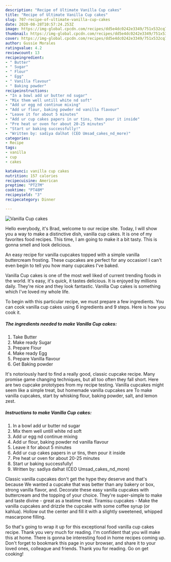 ```yaml
---
description: "Recipe of Ultimate Vanilla Cup cakes"
title: "Recipe of Ultimate Vanilla Cup cakes"
slug: 707-recipe-of-ultimate-vanilla-cup-cakes
date: 2020-08-28T10:57:24.253Z
image: https://img-global.cpcdn.com/recipes/dd5e4dc0242e3349/751x532cq70/vanilla-cup-cakes-recipe-main-photo.jpg
thumbnail: https://img-global.cpcdn.com/recipes/dd5e4dc0242e3349/751x532cq70/vanilla-cup-cakes-recipe-main-photo.jpg
cover: https://img-global.cpcdn.com/recipes/dd5e4dc0242e3349/751x532cq70/vanilla-cup-cakes-recipe-main-photo.jpg
author: Gussie Morales
ratingvalue: 4.2
reviewcount: 13
recipeingredient:
- " Butter"
- " Sugar"
- " Flour"
- " Egg"
- " Vanilla flavour"
- " Baking powder"
recipeinstructions:
- "In a bowl add ur butter nd sugar"
- "Mix them well untill white nd soft"
- "Add ur egg nd continue mixing"
- "Add ur flour, baking powder nd vanilla flavour"
- "Leave it for about 5 minutes"
- "Add ur cup cakes papers in ur tins, then pour it inside"
- "Pre heat ur oven for about 20-25 minutes"
- "Start ur baking successfully!"
- "Written by: sadiya dalhat (CEO Umsad_cakes_nd_more)"
categories:
- Recipe
tags:
- vanilla
- cup
- cakes

katakunci: vanilla cup cakes 
nutrition: 157 calories
recipecuisine: American
preptime: "PT27M"
cooktime: "PT48M"
recipeyield: "3"
recipecategory: Dinner

---
```



![Vanilla Cup cakes](https://img-global.cpcdn.com/recipes/dd5e4dc0242e3349/751x532cq70/vanilla-cup-cakes-recipe-main-photo.jpg)

Hello everybody, it's Brad, welcome to our recipe site. Today, I will show you a way to make a distinctive dish, vanilla cup cakes. It is one of my favorites food recipes. This time, I am going to make it a bit tasty. This is gonna smell and look delicious.

An easy recipe for vanilla cupcakes topped with a simple vanilla buttercream frosting. These cupcakes are perfect for any occasion! I can&#39;t even begin to tell you how many cupcakes I&#39;ve baked.

Vanilla Cup cakes is one of the most well liked of current trending foods in the world. It's easy, it's quick, it tastes delicious. It is enjoyed by millions daily. They're nice and they look fantastic. Vanilla Cup cakes is something which I've loved my whole life.


To begin with this particular recipe, we must prepare a few ingredients. You can cook vanilla cup cakes using 6 ingredients and 9 steps. Here is how you cook it.

<!--inarticleads1-->

##### The ingredients needed to make Vanilla Cup cakes:

1. Take  Butter
1. Make ready  Sugar
1. Prepare  Flour
1. Make ready  Egg
1. Prepare  Vanilla flavour
1. Get  Baking powder


It&#39;s notoriously hard to find a really good, classic cupcake recipe. Many promise game changing techniques, but all too often they fall short. Here are two cupcake prototypes from my recipe testing. Vanilla cupcakes might seem like a simple treat, but homemade vanilla cupcakes are To make vanilla cupcakes, start by whisking flour, baking powder, salt, and lemon zest. 

<!--inarticleads2-->

##### Instructions to make Vanilla Cup cakes:

1. In a bowl add ur butter nd sugar
1. Mix them well untill white nd soft
1. Add ur egg nd continue mixing
1. Add ur flour, baking powder nd vanilla flavour
1. Leave it for about 5 minutes
1. Add ur cup cakes papers in ur tins, then pour it inside
1. Pre heat ur oven for about 20-25 minutes
1. Start ur baking successfully!
1. Written by: sadiya dalhat (CEO Umsad_cakes_nd_more)


Classic vanilla cupcakes don&#39;t get the hype they deserve and that&#39;s because We wanted a cupcake that was better than any bakery or box, strong vanilla flavor, and. Decorate these easy vanilla cupcakes with buttercream and the topping of your choice. They&#39;re super-simple to make and taste divine - great as a teatime treat. Tiramisu cupcakes - Make the vanilla cupcakes and drizzle the cupcake with some coffee syrup (or kahlua). Hollow out the center and fill it with a slightly sweetened, whipped mascarpone filling. 

So that's going to wrap it up for this exceptional food vanilla cup cakes recipe. Thank you very much for reading. I'm confident that you will make this at home. There is gonna be interesting food in home recipes coming up. Don't forget to bookmark this page in your browser, and share it to your loved ones, colleague and friends. Thank you for reading. Go on get cooking!

